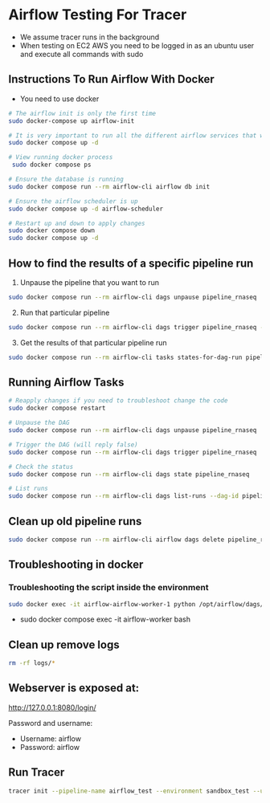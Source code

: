 # Airflow Testing For Tracer 
- We assume tracer runs in the background
- When testing on EC2 AWS you need to be logged in as an ubuntu user and execute all commands with sudo 


## Instructions To Run Airflow With Docker
- You need to use docker

```bash
# The airflow init is only the first time
sudo docker-compose up airflow-init 
```

```bash
# It is very important to run all the different airflow services that we need to run Airflow
sudo docker compose up -d 
```

```bash
# View running docker process 
 sudo docker compose ps
```

```bash
# Ensure the database is running
sudo docker compose run --rm airflow-cli airflow db init
```

```bash
# Ensure the airflow scheduler is up
sudo docker compose up -d airflow-scheduler
```

```bash
# Restart up and down to apply changes
sudo docker compose down
sudo docker compose up -d
```


## How to find the results of a specific pipeline run

1. Unpause the pipeline that you want to run
```bash
sudo docker compose run --rm airflow-cli dags unpause pipeline_rnaseq
```

2. Run that particular pipeline
```bash
sudo docker compose run --rm airflow-cli dags trigger pipeline_rnaseq --run-id=my_custom_run_001
```
3. Get the results of that particular pipeline run
```bash
sudo docker compose run --rm airflow-cli tasks states-for-dag-run pipeline_rnaseq my_custom_run_001
```

## Running Airflow Tasks
```bash
# Reapply changes if you need to troubleshoot change the code
sudo docker compose restart
```

```bash
# Unpause the DAG
sudo docker compose run --rm airflow-cli dags unpause pipeline_rnaseq

# Trigger the DAG (will reply false)
sudo docker compose run --rm airflow-cli dags trigger pipeline_rnaseq

# Check the status
sudo docker compose run --rm airflow-cli dags state pipeline_rnaseq

# List runs
sudo docker compose run --rm airflow-cli dags list-runs --dag-id pipeline_rnaseq
```

## Clean up old pipeline runs
```bash
sudo docker compose run --rm airflow-cli airflow dags delete pipeline_rnaseq
```

## Troubleshooting in docker
### Troubleshooting the script inside the environment
```bash
sudo docker exec -it airflow-airflow-worker-1 python /opt/airflow/dags/pipeline_rnaseq.py
```
- sudo docker compose exec -it airflow-worker bash





## Clean up remove logs

```bash
rm -rf logs/* 
```

## Webserver is exposed at:
http://127.0.0.1:8080/login/

Password and username:
- Username: airflow
- Password: airflow


## Run Tracer
```bash
tracer init --pipeline-name airflow_test --environment sandbox_test --user-operator vincent --pipeline-type rnaseq
```

